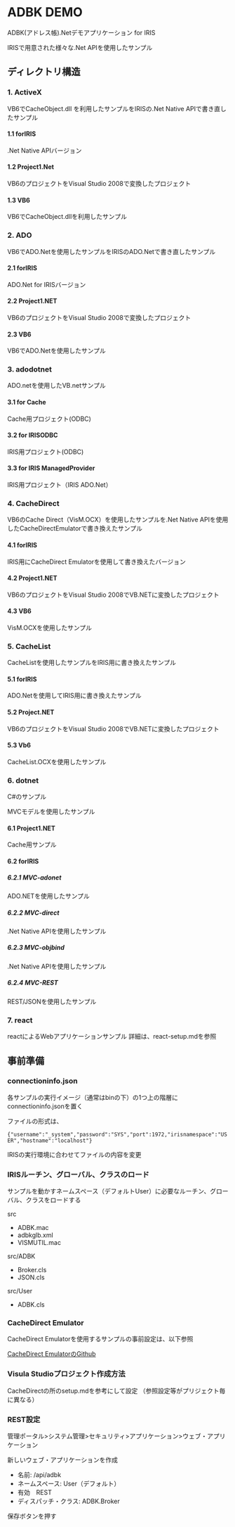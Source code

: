 # ADBK DEMO

ADBK(アドレス帳).Netデモアプリケーション for IRIS

IRISで用意された様々な.Net APIを使用したサンプル

## ディレクトリ構造

### 1. ActiveX

VB6でCacheObject.dll を利用したサンプルをIRISの.Net Native APIで書き直したサンプル

#### 1.1 forIRIS

.Net Native APIバージョン

#### 1.2 Project1.Net

VB6のプロジェクトをVisual Studio 2008で変換したプロジェクト

#### 1.3 VB6

VB6でCacheObject.dllを利用したサンプル

### 2. ADO

VB6でADO.Netを使用したサンプルをIRISのADO.Netで書き直したサンプル

#### 2.1 forIRIS

ADO.Net for IRISバージョン

#### 2.2 Project1.NET

VB6のプロジェクトをVisual Studio 2008で変換したプロジェクト

#### 2.3 VB6

VB6でADO.Netを使用したサンプル

### 3. adodotnet

ADO.netを使用したVB.netサンプル

#### 3.1 for Cache

Cache用プロジェクト(ODBC)

#### 3.2 for IRISODBC

IRIS用プロジェクト(ODBC)

#### 3.3 for IRIS ManagedProvider

IRIS用プロジェクト（IRIS ADO.Net）

### 4. CacheDirect

VB6のCache Direct（VisM.OCX）を使用したサンプルを.Net Native APIを使用したCacheDirectEmulatorで書き換えたサンプル

#### 4.1 forIRIS

IRIS用にCacheDirect Emulatorを使用して書き換えたバージョン

#### 4.2 Project1.NET

VB6のプロジェクトをVisual Studio 2008でVB.NETに変換したプロジェクト

#### 4.3 VB6

VisM.OCXを使用したサンプル

### 5. CacheList

CacheListを使用したサンプルをIRIS用に書き換えたサンプル

#### 5.1 forIRIS

ADO.Netを使用してIRIS用に書き換えたサンプル

#### 5.2 Project.NET

VB6のプロジェクトをVisual Studio 2008でVB.NETに変換したプロジェクト

#### 5.3 Vb6

CacheList.OCXを使用したサンプル

### 6. dotnet

C#のサンプル

MVCモデルを使用したサンプル

#### 6.1 Project1.NET

Cache用サンプル

#### 6.2 forIRIS

##### 6.2.1 MVC-adonet

ADO.NETを使用したサンプル

##### 6.2.2 MVC-direct

.Net Native APIを使用したサンプル

##### 6.2.3 MVC-objbind

.Net Native APIを使用したサンプル

##### 6.2.4 MVC-REST

REST/JSONを使用したサンプル

### 7. react

reactによるWebアプリケーションサンプル
詳細は、react-setup.mdを参照

## 事前準備

### connectioninfo.json

各サンプルの実行イメージ（通常はbinの下）の1つ上の階層にconnectioninfo.jsonを置く

ファイルの形式は、

 `{"username":"_system","password":"SYS","port":1972,"irisnamespace":"USER","hostname":"localhost"} `

IRISの実行環境に合わせてファイルの内容を変更

### IRISルーチン、グローバル、クラスのロード

サンプルを動かすネームスペース（デフォルトUser）に必要なルーチン、グローバル、クラスをロードする

src

- ADBK.mac
- adbkglb.xml
- VISMUTIL.mac

src/ADBK

- Broker.cls
- JSON.cls

src/User

- ADBK.cls

### CacheDirect Emulator

CacheDirect Emulatorを使用するサンプルの事前設定は、以下参照

[CacheDirect EmulatorのGithub](https://github.com/wolfman0719/CacheDirectEmulator.git)

### Visula Studioプロジェクト作成方法

CacheDirectの所のsetup.mdを参考にして設定
（参照設定等がプリジェクト毎に異なる）

### REST設定

管理ポータル>システム管理>セキュリティ>アプリケーション>ウェブ・アプリケーション

新しいウェブ・アプリケーションを作成

- 名前:  /api/adbk
- ネームスペース: User（デフォルト）
- 有効　REST
- ディスパッチ・クラス: ADBK.Broker

保存ボタンを押す
